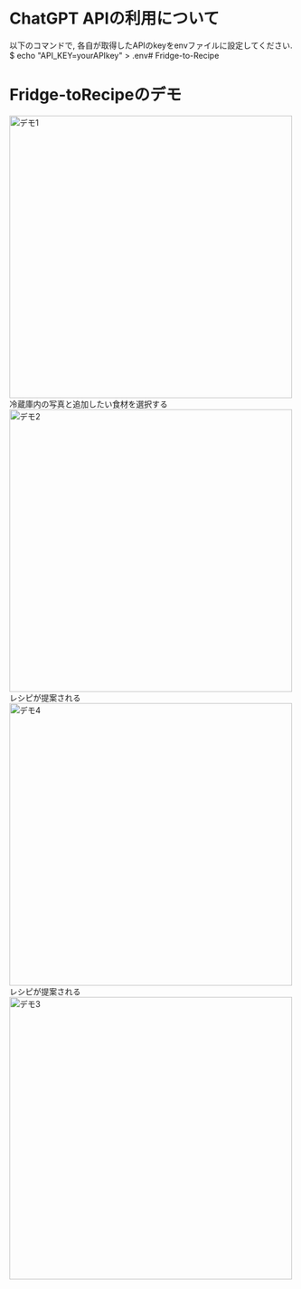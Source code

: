 # ChatGPT APIの利用について
以下のコマンドで, 各自が取得したAPIのkeyをenvファイルに設定してください.  
$ echo "API_KEY=yourAPIkey" > .env# Fridge-to-Recipe

# Fridge-toRecipeのデモ
<img width="500" alt="デモ1" src="https://github.com/RioRioWeb/Fridge-to-Recipe/assets/103686524/7fe5fbd8-ef82-4d79-abf2-9ad8f0069b59">  
冷蔵庫内の写真と追加したい食材を選択する  
<img width="500" alt="デモ2" src="https://github.com/RioRioWeb/Fridge-to-Recipe/assets/103686524/f07a26fa-fe68-4c71-a4e8-ffd66dc6d7e7">
レシピが提案される  
<img width="500" alt="デモ4" src="https://github.com/RioRioWeb/Fridge-to-Recipe/assets/103686524/10f83482-a005-4603-817b-01a215e71645">
レシピが提案される  
<img width="500" alt="デモ3" src="https://github.com/RioRioWeb/Fridge-to-Recipe/assets/103686524/31cd4804-6dd0-4402-beb5-b4fe9ae1c738">
